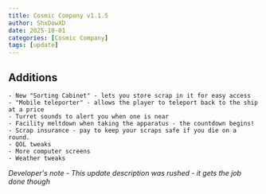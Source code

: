 ```yaml
---
title: Cosmic Company v1.1.5
author: ShxDowXD
date: 2025-10-01
categories: [Cosmic Company]
tags: [update]
---
```

## Additions
    - New "Sorting Cabinet" - lets you store scrap in it for easy access
    - "Mobile teleporter" - allows the player to teleport back to the ship at a price
    - Turret sounds to alert you when one is near
    - Facility meltdown when taking the apparatus - the countdown begins!
    - Scrap insurance - pay to keep your scraps safe if you die on a round.
    - QOL tweaks
    - More computer screens
    - Weather tweaks

*Developer's note - This update description was rushed - it gets the job done though*
